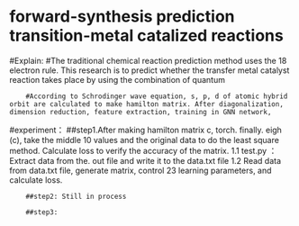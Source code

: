 forward-synthesis prediction transition-metal catalized reactions
====
#Explain:
        #The traditional chemical reaction prediction method uses the 18 electron rule. This research is to predict whether the transfer metal catalyst reaction takes place by using the combination of quantum 

        #According to Schrodinger wave equation, s, p, d of atomic hybrid orbit are calculated to make hamilton matrix. After diagonalization, dimension reduction, feature extraction, training in GNN network, 

#experiment：
        ##step1.After making hamilton matrix c, torch. finally. eigh (c), take the middle 10 values and the original data to do the least square method. Calculate loss to verify the accuracy of the matrix.
    1.1  test.py ：Extract data from the. out file and write it to the data.txt file
    1.2  Read data from data.txt file, generate matrix, control 23 learning parameters, and calculate loss.
    
        ##step2: Still in process

        ##step3:
